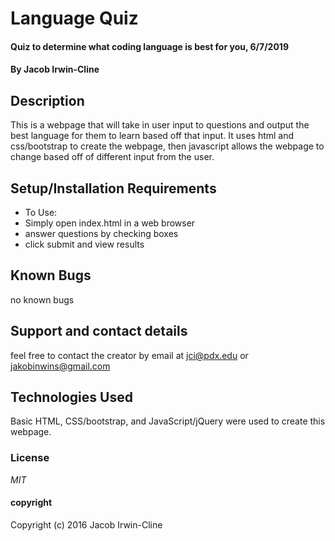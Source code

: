 # Language Quiz

#### Quiz to determine what coding language is best for you, 6/7/2019

#### By Jacob Irwin-Cline

## Description

This is a webpage that will take in user input to questions and output the best language for them to learn based off that input. It uses html and css/bootstrap to create the webpage, then javascript allows the webpage to change based off of different input from the user.

## Setup/Installation Requirements

* To Use:
* Simply open index.html in a web browser
* answer questions by checking boxes
* click submit and view results



## Known Bugs

no known bugs

## Support and contact details

feel free to contact the creator by email at jci@pdx.edu or jakobinwins@gmail.com

## Technologies Used

Basic HTML, CSS/bootstrap, and JavaScript/jQuery were used to create this webpage.

### License

*MIT*

#### copyright ####

Copyright (c) 2016 Jacob Irwin-Cline
